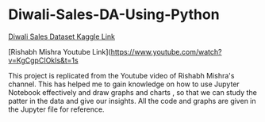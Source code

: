 # Diwali-Sales-DA-Using-Python

[Diwali Sales Dataset Kaggle Link](https://www.kaggle.com/datasets/prajwal6362venom/diwali-sales)

[Rishabh Mishra Youtube Link](https://www.youtube.com/watch?v=KgCgpCIOkIs&t=1s

This project is replicated from the Youtube video of Rishabh Mishra's channel.
This has helped me to gain knowledge on how to use Jupyter Notebook effectively and draw graphs and charts , so that we can study the patter in the data and give our insights.
All the code and graphs are given in the Jupyter file for reference.
